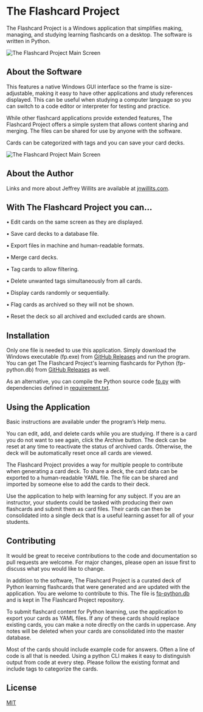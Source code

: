 # The Flashcard Project

The Flashcard Project is a Windows application that simplifies making, managing, and studying learning flashcards on a desktop. The software is written in Python.


![The Flashcard Project Main Screen](https://github.com/jnwillits/The-Flashcard-Project/blob/master/images-reference/fp-screen_1280x640.png?raw=true)

## About the Software

This features a native Windows GUI interface so the frame is size-adjustable, making it easy to have other applications and study references displayed. This can be useful when studying a computer language so you can switch to a code editor or interpreter for testing and practice.

While other flashcard applications provide extended features, The Flashcard Project offers a simple system that allows content sharing and merging. The files can be shared for use by anyone with the software.

Cards can be categorized with tags and you can save your card decks.

![The Flashcard Project Main Screen](https://github.com/jnwillits/The-Flashcard-Project/blob/master/images-reference/fp-tags.png?raw=true)


## About the Author

Links and more about Jeffrey Willits are available at [jnwillits.com](https://jnwillits.com/).

## With The Flashcard Project you can…

•	Edit cards on the same screen as they are displayed.

•	Save card decks to a database file.

•	Export files in machine and human-readable formats.

•	Merge card decks.

•	Tag cards to allow filtering.

•	Delete unwanted tags simultaneously from all cards.

•	Display cards randomly or sequentially.

•	Flag cards as archived so they will not be shown.

•	Reset the deck so all archived and excluded cards are shown.


## Installation

Only one file is needed to use this application. Simply download the Windows executable (fp.exe) from [GitHub Releases](https://github.com/jnwillits/The-Flashcard-Project/releases) and run the program. You can get The Flashcard Project's learning flashcards for Python (fp-python.db) from [GitHub Releases](https://github.com/jnwillits/The-Flashcard-Project/releases) as well.  

As an alternative, you can compile the Python source code [fp.py](https://raw.githubusercontent.com/jnwillits/The-Flashcard-Project/master/fp.py) with dependencies defined in [requirement.txt](https://raw.githubusercontent.com/jnwillits/The-Flashcard-Project/master/requirements.txt).


## Using the Application

Basic instructions are available under the program’s Help menu.

You can edit, add, and delete cards while you are studying. If there is a card you do not want to see again, click the Archive button. The deck can be reset at any time to reactivate the status of archived cards. Otherwise, the deck will be automatically reset once all cards are viewed.

The Flashcard Project provides a way for multiple people to contribute when generating a card deck. To share a deck, the card data can be exported to a human-readable YAML file. The file can be shared and imported by someone else to add the cards to their deck. 

Use the application to help with learning for any subject. If you are an instructor, your students could be tasked with producing their own flashcards and submit them as card files. Their cards can then be consolidated into a single deck that is a useful learning asset for all of your students. 


## Contributing
It would be great to receive contributions to the code and documentation so pull requests are welcome. For major changes, please open an issue first to discuss what you would like to change.

In addition to the software, The Flashcard Project is a curated deck of Python learning flashcards that were generated and are updated with the application. You are welome to contribute to this. The file is [fp-python.db](https://github.com/jnwillits/The-Flashcard-Project/blob/master/fp-python.db?raw=true) and is kept in The Flashcard Project repository.

To submit flashcard content for Python learning, use the application to export your cards as YAML files. If any of these cards should replace existing cards, you can make a note directly on the cards in uppercase. Any notes will be deleted when your cards are consolidated into the master database.

Most of the cards should include example code for answers. Often a line of code is all that is needed. Using a python CLI makes it easy to distinguish output from code at every step. Please follow the existing format and include tags to categorize the cards.
 

## License
[MIT](https://choosealicense.com/licenses/mit/)